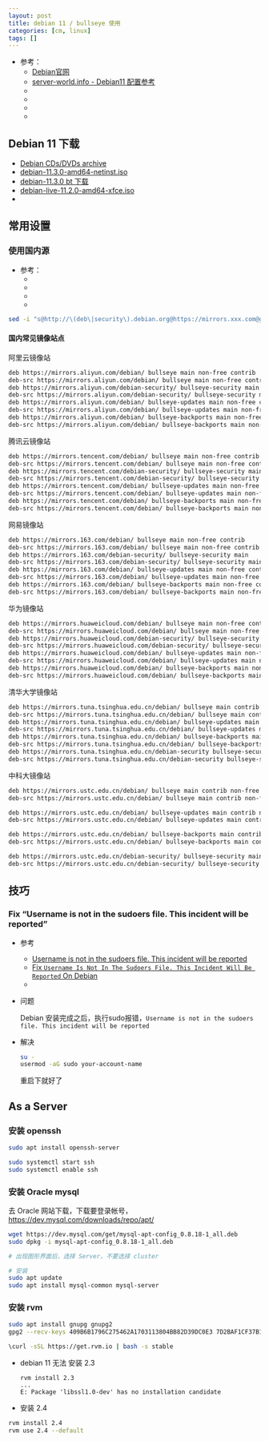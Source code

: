 ```yaml
---
layout: post
title: debian 11 / bullseye 使用
categories: [cm, linux]
tags: []
---
```


* 参考： 
    * [Debian官网](https://www.debian.org/)
    * [server-world.info - Debian11 配置参考](https://www.server-world.info/en/note?os=Debian_11&p=download)
    * []()
    * []()
    * []()
    * []()


## Debian 11 下载

* [Debian CDs/DVDs archive](https://cdimage.debian.org/cdimage/archive/)
* [debian-11.3.0-amd64-netinst.iso](https://laotzu.ftp.acc.umu.se/debian-cd/current/amd64/iso-cd/debian-11.3.0-amd64-netinst.iso)
* [debian-11.3.0 bt 下载](https://cdimage.debian.org/debian-cd/current-live/amd64/bt-hybrid/)
* [debian-live-11.2.0-amd64-xfce.iso](https://gemmei.ftp.acc.umu.se/cdimage/archive/11.2.0-live/amd64/iso-hybrid/debian-live-11.2.0-amd64-xfce.iso)
* []()


## 常用设置

### 使用国内源


* 参考： 
    * []()
    * []()
    * []()
    * []()

~~~sh
sed -i "s@http://\(deb\|security\).debian.org@https://mirrors.xxx.com@g" /etc/apt/sources.list
~~~

#### 国内常见镜像站点

阿里云镜像站 

~~~sh
deb https://mirrors.aliyun.com/debian/ bullseye main non-free contrib
deb-src https://mirrors.aliyun.com/debian/ bullseye main non-free contrib
deb https://mirrors.aliyun.com/debian-security/ bullseye-security main
deb-src https://mirrors.aliyun.com/debian-security/ bullseye-security main
deb https://mirrors.aliyun.com/debian/ bullseye-updates main non-free contrib
deb-src https://mirrors.aliyun.com/debian/ bullseye-updates main non-free contrib
deb https://mirrors.aliyun.com/debian/ bullseye-backports main non-free contrib
deb-src https://mirrors.aliyun.com/debian/ bullseye-backports main non-free contrib
~~~


腾讯云镜像站

~~~sh
deb https://mirrors.tencent.com/debian/ bullseye main non-free contrib
deb-src https://mirrors.tencent.com/debian/ bullseye main non-free contrib
deb https://mirrors.tencent.com/debian-security/ bullseye-security main
deb-src https://mirrors.tencent.com/debian-security/ bullseye-security main
deb https://mirrors.tencent.com/debian/ bullseye-updates main non-free contrib
deb-src https://mirrors.tencent.com/debian/ bullseye-updates main non-free contrib
deb https://mirrors.tencent.com/debian/ bullseye-backports main non-free contrib
deb-src https://mirrors.tencent.com/debian/ bullseye-backports main non-free contrib
~~~
 

网易镜像站 

~~~sh
deb https://mirrors.163.com/debian/ bullseye main non-free contrib
deb-src https://mirrors.163.com/debian/ bullseye main non-free contrib
deb https://mirrors.163.com/debian-security/ bullseye-security main
deb-src https://mirrors.163.com/debian-security/ bullseye-security main
deb https://mirrors.163.com/debian/ bullseye-updates main non-free contrib
deb-src https://mirrors.163.com/debian/ bullseye-updates main non-free contrib
deb https://mirrors.163.com/debian/ bullseye-backports main non-free contrib
deb-src https://mirrors.163.com/debian/ bullseye-backports main non-free contrib
~~~
 

华为镜像站

~~~sh
deb https://mirrors.huaweicloud.com/debian/ bullseye main non-free contrib
deb-src https://mirrors.huaweicloud.com/debian/ bullseye main non-free contrib
deb https://mirrors.huaweicloud.com/debian-security/ bullseye-security main
deb-src https://mirrors.huaweicloud.com/debian-security/ bullseye-security main
deb https://mirrors.huaweicloud.com/debian/ bullseye-updates main non-free contrib
deb-src https://mirrors.huaweicloud.com/debian/ bullseye-updates main non-free contrib
deb https://mirrors.huaweicloud.com/debian/ bullseye-backports main non-free contrib
deb-src https://mirrors.huaweicloud.com/debian/ bullseye-backports main non-free contrib
~~~
 

清华大学镜像站

~~~sh
deb https://mirrors.tuna.tsinghua.edu.cn/debian/ bullseye main contrib non-free
deb-src https://mirrors.tuna.tsinghua.edu.cn/debian/ bullseye main contrib non-free
deb https://mirrors.tuna.tsinghua.edu.cn/debian/ bullseye-updates main contrib non-free
deb-src https://mirrors.tuna.tsinghua.edu.cn/debian/ bullseye-updates main contrib non-free
deb https://mirrors.tuna.tsinghua.edu.cn/debian/ bullseye-backports main contrib non-free
deb-src https://mirrors.tuna.tsinghua.edu.cn/debian/ bullseye-backports main contrib non-free
deb https://mirrors.tuna.tsinghua.edu.cn/debian-security bullseye-security main contrib non-free
deb-src https://mirrors.tuna.tsinghua.edu.cn/debian-security bullseye-security main contrib non-free
~~~
 

中科大镜像站

~~~sh
deb https://mirrors.ustc.edu.cn/debian/ bullseye main contrib non-free
deb-src https://mirrors.ustc.edu.cn/debian/ bullseye main contrib non-free

deb https://mirrors.ustc.edu.cn/debian/ bullseye-updates main contrib non-free
deb-src https://mirrors.ustc.edu.cn/debian/ bullseye-updates main contrib non-free

deb https://mirrors.ustc.edu.cn/debian/ bullseye-backports main contrib non-free
deb-src https://mirrors.ustc.edu.cn/debian/ bullseye-backports main contrib non-free

deb https://mirrors.ustc.edu.cn/debian-security/ bullseye-security main contrib non-free
deb-src https://mirrors.ustc.edu.cn/debian-security/ bullseye-security main contrib non-free
~~~


## 技巧

### Fix “Username is not in the sudoers file. This incident will be reported”

* 参考
    * [Username is not in the sudoers file. This incident will be reported](https://unix.stackexchange.com/questions/179954/username-is-not-in-the-sudoers-file-this-incident-will-be-reported)
    * [Fix `Username Is Not In The Sudoers File. This Incident Will Be Reported` On Debian](https://www.linuxuprising.com/2019/09/fix-username-is-not-in-sudoers-file.html)
    * []()

* 问题

    Debian 安装完成之后，执行sudo报错，`Username is not in the sudoers file. This incident will be reported`

* 解决

    ~~~sh
    su -
    usermod -aG sudo your-account-name
    ~~~

    重启下就好了




## As a Server

### 安装 openssh

~~~sh
sudo apt install openssh-server

sudo systemctl start ssh
sudo systemctl enable ssh
~~~

### 安装 Oracle mysql

去 Oracle 网站下载，下载要登录帐号， <https://dev.mysql.com/downloads/repo/apt/>

~~~sh
wget https://dev.mysql.com/get/mysql-apt-config_0.8.18-1_all.deb
sudo dpkg -i mysql-apt-config_0.8.18-1_all.deb

# 出现图形界面后，选择 Server，不要选择 cluster

# 安装
sudo apt update
sudo apt install mysql-common mysql-server
~~~

### 安装 rvm

~~~sh
sudo apt install gnupg gnupg2
gpg2 --recv-keys 409B6B1796C275462A1703113804BB82D39DC0E3 7D2BAF1CF37B13E2069D6956105BD0E739499BDB

\curl -sSL https://get.rvm.io | bash -s stable
~~~

* debian 11 无法 安装 2.3

    ~~~
    rvm install 2.3
    ...
    E: Package 'libssl1.0-dev' has no installation candidate
    ~~~

* 安装 2.4

~~~sh
rvm install 2.4
rvm use 2.4 --default
~~~

















